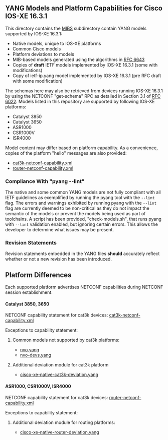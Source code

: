 ## YANG Models and Platform Capabilities for Cisco IOS-XE 16.3.1 

This directory contains the [MIBS](MIBS) subdirectory contain YANG models supported by IOS-XE 16.3.1:

* Native models, unique to IOS-XE platforms
* Common Cisco models
* Platform deviations to models
* MIB-based models generated using the algorithms in [RFC 6643](https://tools.ietf.org/html/rfc6643)
* Copies of **draft** IETF models implemented by IOS-XE 16.3.1 (some with modifications)
* Copy of ietf-ip.yang model implemented by IOS-XE 16.3.1 (pre RFC draft with some modification) 

The schemas here may also be retrieved from devices running IOS-XE 16.3.1 by using the NETCONF "get-schema" RPC as detailed in Section 3.1 of [RFC 6022](https://tools.ietf.org/html/rfc6022). Models listed in this repository are supported by following IOS-XE platforms:

* Catalyst 3850 
* Catalyst 3650
* ASR1000
* CSR1000V
* ISR4000

Model content may differ based on platform capability. As a convenience, copies of the platform "hello" messages are also provided:

* [cat3k-netconf-capability.xml](cat3k-netconf-capability.xml)
* [router-netconf-capability.xml](router-netconf-capability.xml)

### Compliance With "pyang --lint"

The native and some common YANG models are not fully compliant with all IETF guidelines as exemplified by running the pyang tool with the ```--lint``` flag. The errors and warnings exhibited by running pyang with the ```--lint``` flag are currently deemed to be non-critical as they do not impact the semantic of the models or prevent the models being used as part of toolchains. A script has been provided, "check-models.sh", that runs pyang with ```--lint``` validation enabled, but ignoring certain errors. This allows the developer to determine what issues may be present.


### Revision Statements

Revision statements embedded in the YANG files **should** accurately reflect whether or not a new revision has been introduced.


## Platform Differences

Each supported platform advertises NETCONF capabilities during NETCONF session establishment. 

#### Catalyst 3850, 3650

NETCONF capability statement for cat3k devices: [cat3k-netconf-capability.xml](cat3k-netconf-capability.xml)

Exceptions to capability statement:

1. Common models not supported by cat3k platforms:

	- [nvo.yang](nvo.yang)
	- [nvo-devs.yang](nvo-devs.yang)

2. Additional deviation module for cat3k platform

	- [cisco-xe-native-cat3k-deviation.yang](cisco-xe-native-cat3k-deviation.yang)

#### ASR1000, CSR1000V, ISR4000

NETCONF capability statement for cat3k devices: [router-netconf-capability.xml](router-netconf-capability.xml)

Exceptions to capability statement:

1. Additional deviation module for routing platforms:

	- [cisco-xe-native-router-deviation.yang](cisco-xe-native-router-deviation.yang)

